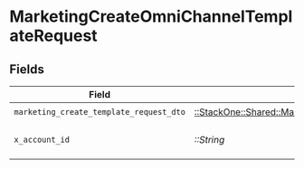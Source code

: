 # MarketingCreateOmniChannelTemplateRequest


## Fields

| Field                                                                                                             | Type                                                                                                              | Required                                                                                                          | Description                                                                                                       |
| ----------------------------------------------------------------------------------------------------------------- | ----------------------------------------------------------------------------------------------------------------- | ----------------------------------------------------------------------------------------------------------------- | ----------------------------------------------------------------------------------------------------------------- |
| `marketing_create_template_request_dto`                                                                           | [::StackOne::Shared::MarketingCreateTemplateRequestDto](../../models/shared/marketingcreatetemplaterequestdto.md) | :heavy_check_mark:                                                                                                | N/A                                                                                                               |
| `x_account_id`                                                                                                    | *::String*                                                                                                        | :heavy_check_mark:                                                                                                | The account identifier                                                                                            |